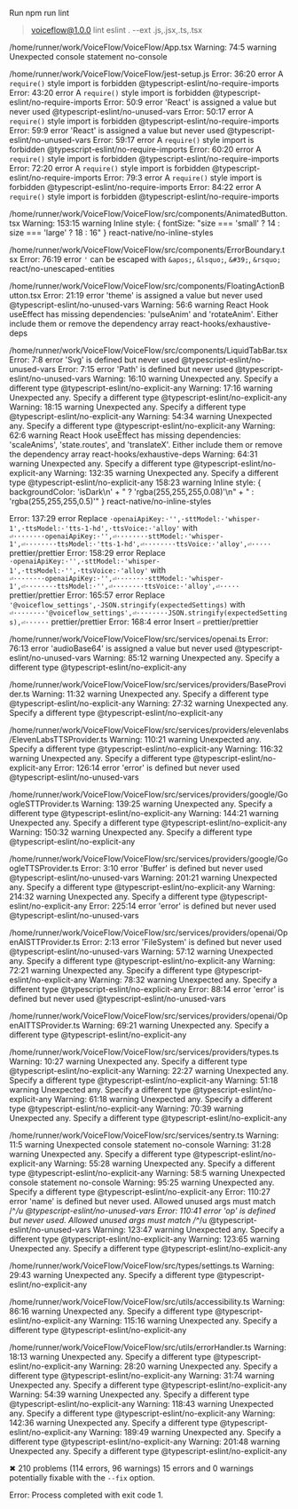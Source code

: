Run npm run lint

> voiceflow@1.0.0 lint
> eslint . --ext .js,.jsx,.ts,.tsx

/home/runner/work/VoiceFlow/VoiceFlow/App.tsx
Warning: 74:5 warning Unexpected console statement no-console

/home/runner/work/VoiceFlow/VoiceFlow/jest-setup.js
Error: 36:20 error A `require()` style import is forbidden @typescript-eslint/no-require-imports
Error: 43:20 error A `require()` style import is forbidden @typescript-eslint/no-require-imports
Error: 50:9 error 'React' is assigned a value but never used @typescript-eslint/no-unused-vars
Error: 50:17 error A `require()` style import is forbidden @typescript-eslint/no-require-imports
Error: 59:9 error 'React' is assigned a value but never used @typescript-eslint/no-unused-vars
Error: 59:17 error A `require()` style import is forbidden @typescript-eslint/no-require-imports
Error: 60:20 error A `require()` style import is forbidden @typescript-eslint/no-require-imports
Error: 72:20 error A `require()` style import is forbidden @typescript-eslint/no-require-imports
Error: 79:3 error A `require()` style import is forbidden @typescript-eslint/no-require-imports
Error: 84:22 error A `require()` style import is forbidden @typescript-eslint/no-require-imports

/home/runner/work/VoiceFlow/VoiceFlow/src/components/AnimatedButton.tsx
Warning: 153:15 warning Inline style: { fontSize: "size === 'small' ? 14 : size === 'large' ? 18 : 16" } react-native/no-inline-styles

/home/runner/work/VoiceFlow/VoiceFlow/src/components/ErrorBoundary.tsx
Error: 76:19 error `'` can be escaped with `&apos;`, `&lsquo;`, `&#39;`, `&rsquo;` react/no-unescaped-entities

/home/runner/work/VoiceFlow/VoiceFlow/src/components/FloatingActionButton.tsx
Error: 21:19 error 'theme' is assigned a value but never used @typescript-eslint/no-unused-vars
Warning: 56:6 warning React Hook useEffect has missing dependencies: 'pulseAnim' and 'rotateAnim'. Either include them or remove the dependency array react-hooks/exhaustive-deps

/home/runner/work/VoiceFlow/VoiceFlow/src/components/LiquidTabBar.tsx
Error: 7:8 error 'Svg' is defined but never used @typescript-eslint/no-unused-vars
Error: 7:15 error 'Path' is defined but never used @typescript-eslint/no-unused-vars
Warning: 16:10 warning Unexpected any. Specify a different type @typescript-eslint/no-explicit-any
Warning: 17:16 warning Unexpected any. Specify a different type @typescript-eslint/no-explicit-any
Warning: 18:15 warning Unexpected any. Specify a different type @typescript-eslint/no-explicit-any
Warning: 54:34 warning Unexpected any. Specify a different type @typescript-eslint/no-explicit-any
Warning: 62:6 warning React Hook useEffect has missing dependencies: 'scaleAnims', 'state.routes', and 'translateX'. Either include them or remove the dependency array react-hooks/exhaustive-deps
Warning: 64:31 warning Unexpected any. Specify a different type @typescript-eslint/no-explicit-any
Warning: 132:35 warning Unexpected any. Specify a different type @typescript-eslint/no-explicit-any
158:23 warning Inline style: {
backgroundColor: 'isDark\n' +
" ? 'rgba(255,255,255,0.08)'\n" +
" : 'rgba(255,255,255,0.5)'"
} react-native/no-inline-styles

Error: 137:29 error Replace `·openaiApiKey:·'',·sttModel:·'whisper-1',·ttsModel:·'tts-1-hd',·ttsVoice:·'alloy'` with `⏎········openaiApiKey:·'',⏎········sttModel:·'whisper-1',⏎········ttsModel:·'tts-1-hd',⏎········ttsVoice:·'alloy',⏎·····` prettier/prettier
Error: 158:29 error Replace `·openaiApiKey:·'',·sttModel:·'whisper-1',·ttsModel:·'',·ttsVoice:·'alloy'` with `⏎········openaiApiKey:·'',⏎········sttModel:·'whisper-1',⏎········ttsModel:·'',⏎········ttsVoice:·'alloy',⏎·····` prettier/prettier
Error: 165:57 error Replace `'@voiceflow_settings',·JSON.stringify(expectedSettings)` with `⏎········'@voiceflow_settings',⏎········JSON.stringify(expectedSettings),⏎······` prettier/prettier
Error: 168:4 error Insert `⏎` prettier/prettier

/home/runner/work/VoiceFlow/VoiceFlow/src/services/openai.ts
Error: 76:13 error 'audioBase64' is assigned a value but never used @typescript-eslint/no-unused-vars
Warning: 85:12 warning Unexpected any. Specify a different type @typescript-eslint/no-explicit-any

/home/runner/work/VoiceFlow/VoiceFlow/src/services/providers/BaseProvider.ts
Warning: 11:32 warning Unexpected any. Specify a different type @typescript-eslint/no-explicit-any
Warning: 27:32 warning Unexpected any. Specify a different type @typescript-eslint/no-explicit-any

/home/runner/work/VoiceFlow/VoiceFlow/src/services/providers/elevenlabs/ElevenLabsTTSProvider.ts
Warning: 110:21 warning Unexpected any. Specify a different type @typescript-eslint/no-explicit-any
Warning: 116:32 warning Unexpected any. Specify a different type @typescript-eslint/no-explicit-any
Error: 126:14 error 'error' is defined but never used @typescript-eslint/no-unused-vars

/home/runner/work/VoiceFlow/VoiceFlow/src/services/providers/google/GoogleSTTProvider.ts
Warning: 139:25 warning Unexpected any. Specify a different type @typescript-eslint/no-explicit-any
Warning: 144:21 warning Unexpected any. Specify a different type @typescript-eslint/no-explicit-any
Warning: 150:32 warning Unexpected any. Specify a different type @typescript-eslint/no-explicit-any

/home/runner/work/VoiceFlow/VoiceFlow/src/services/providers/google/GoogleTTSProvider.ts
Error: 3:10 error 'Buffer' is defined but never used @typescript-eslint/no-unused-vars
Warning: 201:21 warning Unexpected any. Specify a different type @typescript-eslint/no-explicit-any
Warning: 214:32 warning Unexpected any. Specify a different type @typescript-eslint/no-explicit-any
Error: 225:14 error 'error' is defined but never used @typescript-eslint/no-unused-vars

/home/runner/work/VoiceFlow/VoiceFlow/src/services/providers/openai/OpenAISTTProvider.ts
Error: 2:13 error 'FileSystem' is defined but never used @typescript-eslint/no-unused-vars
Warning: 57:12 warning Unexpected any. Specify a different type @typescript-eslint/no-explicit-any
Warning: 72:21 warning Unexpected any. Specify a different type @typescript-eslint/no-explicit-any
Warning: 78:32 warning Unexpected any. Specify a different type @typescript-eslint/no-explicit-any
Error: 88:14 error 'error' is defined but never used @typescript-eslint/no-unused-vars

/home/runner/work/VoiceFlow/VoiceFlow/src/services/providers/openai/OpenAITTSProvider.ts
Warning: 69:21 warning Unexpected any. Specify a different type @typescript-eslint/no-explicit-any

/home/runner/work/VoiceFlow/VoiceFlow/src/services/providers/types.ts
Warning: 10:27 warning Unexpected any. Specify a different type @typescript-eslint/no-explicit-any
Warning: 22:27 warning Unexpected any. Specify a different type @typescript-eslint/no-explicit-any
Warning: 51:18 warning Unexpected any. Specify a different type @typescript-eslint/no-explicit-any
Warning: 61:18 warning Unexpected any. Specify a different type @typescript-eslint/no-explicit-any
Warning: 70:39 warning Unexpected any. Specify a different type @typescript-eslint/no-explicit-any

/home/runner/work/VoiceFlow/VoiceFlow/src/services/sentry.ts
Warning: 11:5 warning Unexpected console statement no-console
Warning: 31:28 warning Unexpected any. Specify a different type @typescript-eslint/no-explicit-any
Warning: 55:28 warning Unexpected any. Specify a different type @typescript-eslint/no-explicit-any
Warning: 58:5 warning Unexpected console statement no-console
Warning: 95:25 warning Unexpected any. Specify a different type @typescript-eslint/no-explicit-any
Error: 110:27 error 'name' is defined but never used. Allowed unused args must match /^_/u @typescript-eslint/no-unused-vars
Error: 110:41 error 'op' is defined but never used. Allowed unused args must match /^_/u @typescript-eslint/no-unused-vars
Warning: 123:47 warning Unexpected any. Specify a different type @typescript-eslint/no-explicit-any
Warning: 123:65 warning Unexpected any. Specify a different type @typescript-eslint/no-explicit-any

/home/runner/work/VoiceFlow/VoiceFlow/src/types/settings.ts
Warning: 29:43 warning Unexpected any. Specify a different type @typescript-eslint/no-explicit-any

/home/runner/work/VoiceFlow/VoiceFlow/src/utils/accessibility.ts
Warning: 86:16 warning Unexpected any. Specify a different type @typescript-eslint/no-explicit-any
Warning: 115:16 warning Unexpected any. Specify a different type @typescript-eslint/no-explicit-any

/home/runner/work/VoiceFlow/VoiceFlow/src/utils/errorHandler.ts
Warning: 18:13 warning Unexpected any. Specify a different type @typescript-eslint/no-explicit-any
Warning: 28:20 warning Unexpected any. Specify a different type @typescript-eslint/no-explicit-any
Warning: 31:74 warning Unexpected any. Specify a different type @typescript-eslint/no-explicit-any
Warning: 54:39 warning Unexpected any. Specify a different type @typescript-eslint/no-explicit-any
Warning: 118:43 warning Unexpected any. Specify a different type @typescript-eslint/no-explicit-any
Warning: 142:36 warning Unexpected any. Specify a different type @typescript-eslint/no-explicit-any
Warning: 189:49 warning Unexpected any. Specify a different type @typescript-eslint/no-explicit-any
Warning: 201:48 warning Unexpected any. Specify a different type @typescript-eslint/no-explicit-any

✖ 210 problems (114 errors, 96 warnings)
15 errors and 0 warnings potentially fixable with the `--fix` option.

Error: Process completed with exit code 1.

